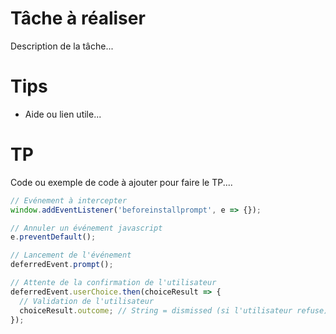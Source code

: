 # Tâche à réaliser 

Description de la tâche...

# Tips

- Aide ou lien utile...

# TP

Code ou exemple de code à ajouter pour faire le TP....

```javascript
// Evénement à intercepter
window.addEventListener('beforeinstallprompt', e => {});

// Annuler un événement javascript
e.preventDefault();

// Lancement de l'événement
deferredEvent.prompt();

// Attente de la confirmation de l'utilisateur
deferredEvent.userChoice.then(choiceResult => {
  // Validation de l'utilisateur
  choiceResult.outcome; // String = dismissed (si l'utilisateur refuse)
});
```
